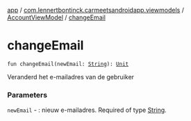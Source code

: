 [app](../../index.md) / [com.lennertbontinck.carmeetsandroidapp.viewmodels](../index.md) / [AccountViewModel](index.md) / [changeEmail](./change-email.md)

# changeEmail

`fun changeEmail(newEmail: `[`String`](https://kotlinlang.org/api/latest/jvm/stdlib/kotlin/-string/index.html)`): `[`Unit`](https://kotlinlang.org/api/latest/jvm/stdlib/kotlin/-unit/index.html)

Veranderd het e-mailadres van de gebruiker

### Parameters

`newEmail` - : nieuw e-mailadres. Required of type [String](https://kotlinlang.org/api/latest/jvm/stdlib/kotlin/-string/index.html).